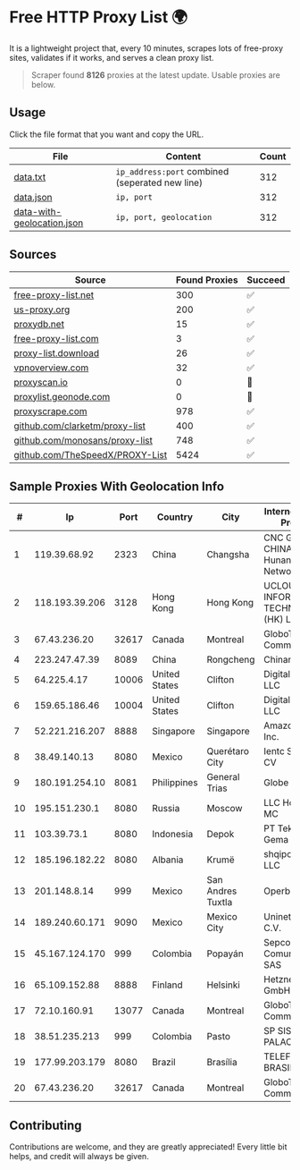 
# Free HTTP Proxy List 🌍

It is a lightweight project that, every 10 minutes, scrapes lots of free-proxy sites, validates if it works, and serves a clean proxy list.


> Scraper found **8126** proxies at the latest update. Usable proxies are below.

## Usage

Click the file format that you want and copy the URL.


|File|Content|Count|
|----|-------|-----|
|[data.txt](https://raw.githubusercontent.com/themiralay/Proxy-List-World/master/data.txt)|`ip_address:port` combined (seperated new line)|312|
|[data.json](https://raw.githubusercontent.com/themiralay/Proxy-List-World/master/data.json)|`ip, port`|312|
|[data-with-geolocation.json](https://raw.githubusercontent.com/themiralay/Proxy-List-World/master/data-with-geolocation.json)|`ip, port, geolocation`|312|

## Sources

|Source|Found Proxies|Succeed|
|------|-------------|-------|
|[free-proxy-list.net](https://free-proxy-list.net)|300|✅|
|[us-proxy.org](https://www.us-proxy.org)|200|✅|
|[proxydb.net](http://proxydb.net)|15|✅|
|[free-proxy-list.com](https://free-proxy-list.com/?page=&port=&type%5B%5D=http&type%5B%5D=https&up_time=0&search=Search)|3|✅|
|[proxy-list.download](https://www.proxy-list.download/HTTP)|26|✅|
|[vpnoverview.com](https://vpnoverview.com/privacy/anonymous-browsing/free-proxy-servers)|32|✅|
|[proxyscan.io](https://www.proxyscan.io)|0|🚫|
|[proxylist.geonode.com](https://proxylist.geonode.com/api/proxy-list?limit=300&page=1&sort_by=lastChecked&sort_type=desc&protocols=http,https)|0|🚫|
|[proxyscrape.com](https://api.proxyscrape.com/v2/?request=displayproxies&protocol=http&timeout=10000&country=all&ssl=all&anonymity=all)|978|✅|
|[github.com/clarketm/proxy-list](https://raw.githubusercontent.com/clarketm/proxy-list/master/proxy-list-raw.txt)|400|✅|
|[github.com/monosans/proxy-list](https://raw.githubusercontent.com/monosans/proxy-list/main/proxies/http.txt)|748|✅|
|[github.com/TheSpeedX/PROXY-List](https://raw.githubusercontent.com/TheSpeedX/PROXY-List/master/http.txt)|5424|✅|


## Sample Proxies With Geolocation Info

|#|Ip|Port|Country|City|Internet Service Provider|
|-|--|----|-------|----|-------------------------|
|1|119.39.68.92|2323|China|Changsha|CNC Group CHINA169 Hunan Province Network|
|2|118.193.39.206|3128|Hong Kong|Hong Kong|UCLOUD INFORMATION TECHNOLOGY (HK) LIMITED|
|3|67.43.236.20|32617|Canada|Montreal|GloboTech Communications|
|4|223.247.47.39|8089|China|Rongcheng|Chinanet|
|5|64.225.4.17|10006|United States|Clifton|DigitalOcean, LLC|
|6|159.65.186.46|10004|United States|Clifton|DigitalOcean, LLC|
|7|52.221.216.207|8888|Singapore|Singapore|Amazon.com, Inc.|
|8|38.49.140.13|8080|Mexico|Querétaro City|Ientc S De RL De CV|
|9|180.191.254.10|8081|Philippines|General Trias|Globe Telecom|
|10|195.151.230.1|8080|Russia|Moscow|LLC Home Me MC|
|11|103.39.73.1|8080|Indonesia|Depok|PT Teknologi Gema Informasi|
|12|185.196.182.22|8080|Albania|Krumë|shqiponjaisp.al LLC|
|13|201.148.8.14|999|Mexico|San Andres Tuxtla|Operbes|
|14|189.240.60.171|9090|Mexico|Mexico City|Uninet S.A. de C.V.|
|15|45.167.124.170|999|Colombia|Popayán|Sepcom Comunicaciones SAS|
|16|65.109.152.88|8888|Finland|Helsinki|Hetzner Online GmbH|
|17|72.10.160.91|13077|Canada|Montreal|GloboTech Communications|
|18|38.51.235.213|999|Colombia|Pasto|SP SISTEMAS PALACIOS LTDA|
|19|177.99.203.179|8080|Brazil|Brasília|TELEFÔNICA BRASIL S.A|
|20|67.43.236.20|32617|Canada|Montreal|GloboTech Communications|



## Contributing

Contributions are welcome, and they are greatly appreciated! Every
little bit helps, and credit will always be given.

